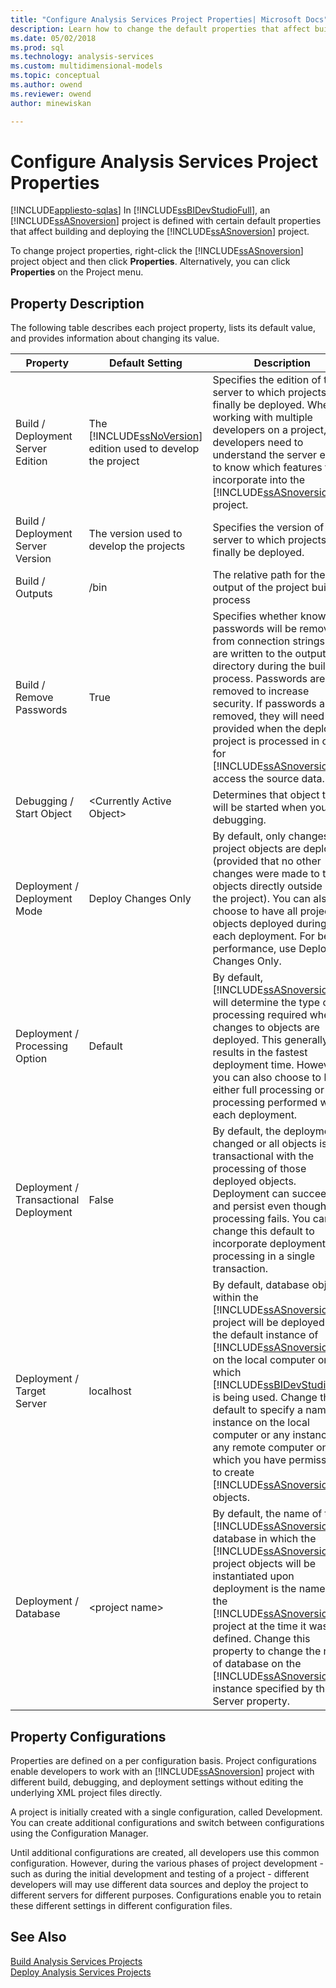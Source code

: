 ```yaml
---
title: "Configure Analysis Services Project Properties| Microsoft Docs"
description: Learn how to change the default properties that affect building and deploying an Analysis Services project.
ms.date: 05/02/2018
ms.prod: sql
ms.technology: analysis-services
ms.custom: multidimensional-models
ms.topic: conceptual
ms.author: owend
ms.reviewer: owend
author: minewiskan

---
```

# Configure Analysis Services Project Properties
[!INCLUDE[appliesto-sqlas](../includes/appliesto-sqlas.md)]
  In [!INCLUDE[ssBIDevStudioFull](../includes/ssbidevstudiofull-md.md)], an [!INCLUDE[ssASnoversion](../includes/ssasnoversion-md.md)] project is defined with certain default properties that affect building and deploying the [!INCLUDE[ssASnoversion](../includes/ssasnoversion-md.md)] project.  
  
 To change project properties, right-click the [!INCLUDE[ssASnoversion](../includes/ssasnoversion-md.md)] project object and then click **Properties**. Alternatively, you can click **Properties** on the Project menu.  
  
## Property Description  
 The following table describes each project property, lists its default value, and provides information about changing its value.  
  
|Property|Default Setting|Description|  
|--------------|---------------------|-----------------|  
|Build / Deployment Server Edition|The [!INCLUDE[ssNoVersion](../includes/ssnoversion-md.md)] edition used to develop the project|Specifies the edition of the server to which projects will finally be deployed. When working with multiple developers on a project, developers need to understand the server edition to know which features to incorporate into the [!INCLUDE[ssASnoversion](../includes/ssasnoversion-md.md)] project.|  
|Build / Deployment Server Version|The version used to develop the projects|Specifies the version of the server to which projects will finally be deployed.|  
|Build / Outputs|/bin|The relative path for the output of the project build process|  
|Build / Remove Passwords|True|Specifies whether known passwords will be removed from connection strings that are written to the output directory during the build process. Passwords are removed to increase security. If passwords are removed, they will need to be provided when the deployed project is processed in order for [!INCLUDE[ssASnoversion](../includes/ssasnoversion-md.md)] to access the source data.|  
|Debugging / Start Object|\<Currently Active Object>|Determines that object that will be started when you start debugging.|  
|Deployment / Deployment Mode|Deploy Changes Only|By default, only changes to project objects are deployed (provided that no other changes were made to the objects directly outside of the project). You can also choose to have all project objects deployed during each deployment. For best performance, use Deploy Changes Only.|  
|Deployment / Processing Option|Default|By default, [!INCLUDE[ssASnoversion](../includes/ssasnoversion-md.md)] will determine the type of processing required when changes to objects are deployed. This generally results in the fastest deployment time. However, you can also choose to have either full processing or no processing performed with each deployment.|  
|Deployment / Transactional Deployment|False|By default, the deployment of changed or all objects is not transactional with the processing of those deployed objects. Deployment can succeed and persist even though processing fails. You can change this default to incorporate deployment and processing in a single transaction.|  
|Deployment / Target Server|localhost|By default, database objects within the [!INCLUDE[ssASnoversion](../includes/ssasnoversion-md.md)] project will be deployed to the default instance of [!INCLUDE[ssASnoversion](../includes/ssasnoversion-md.md)] on the local computer on which [!INCLUDE[ssBIDevStudioFull](../includes/ssbidevstudiofull-md.md)] is being used. Change this default to specify a named instance on the local computer or any instance on any remote computer on which you have permission to create [!INCLUDE[ssASnoversion](../includes/ssasnoversion-md.md)] objects.|  
|Deployment / Database|\<project name>|By default, the name of the [!INCLUDE[ssASnoversion](../includes/ssasnoversion-md.md)] database in which the [!INCLUDE[ssASnoversion](../includes/ssasnoversion-md.md)] project objects will be instantiated upon deployment is the name of the [!INCLUDE[ssASnoversion](../includes/ssasnoversion-md.md)] project at the time it was defined. Change this property to change the name of database on the [!INCLUDE[ssASnoversion](../includes/ssasnoversion-md.md)] instance specified by the Server property.|  
  
## Property Configurations  
 Properties are defined on a per configuration basis. Project configurations enable developers to work with an [!INCLUDE[ssASnoversion](../includes/ssasnoversion-md.md)] project with different build, debugging, and deployment settings without editing the underlying XML project files directly.  
  
 A project is initially created with a single configuration, called Development. You can create additional configurations and switch between configurations using the Configuration Manager.  
  
 Until additional configurations are created, all developers use this common configuration. However, during the various phases of project development - such as during the initial development and testing of a project - different developers will may use different data sources and deploy the project to different servers for different purposes. Configurations enable you to retain these different settings in different configuration files.  
  
## See Also  
 [Build Analysis Services Projects](../../analysis-services/multidimensional-models/build-analysis-services-projects-ssdt.md)   
 [Deploy Analysis Services Projects](../../analysis-services/multidimensional-models/deploy-analysis-services-projects-ssdt.md)  
  
  
